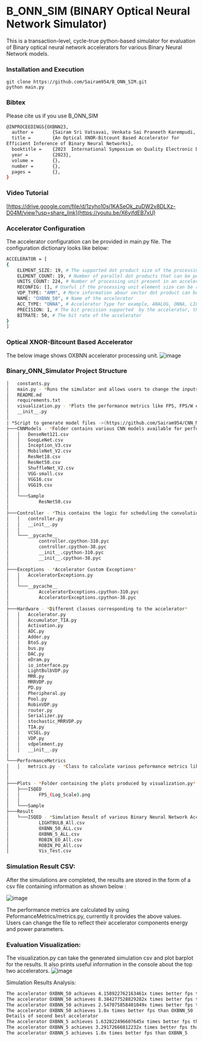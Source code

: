 

# B_ONN_SIM (BINARY Optical Neural Network Simulator)

This is a transaction-level, cycle-true python-based simulator for evaluation of Binary optical neural network accelerators for various Binary Neural Network models.  

### Installation and Execution

    git clone https://github.com/Sairam954/B_ONN_SIM.git
    python main.py

### Bibtex

Please cite us if you use B_ONN_SIM

```bash
@INPROCEEDINGS{OXBNN23,
  author =       {Sairam Sri Vatsavai, Venkata Sai Praneeth Karempudi, and Ishan Thakkar},
  title =        {An Optical XNOR-Bitcount Based Accelerator for
Efficient Inference of Binary Neural Networks},
  booktitle =    {2023  International Symposium on Quality Electronic Design (ISQED)}, 
  year =         {2023},
  volume =       {},
  number =       {},
  pages =        {},
}
```

### Video Tutorial
[https://drive.google.com/file/d/1zyho10si1KASeOk_zuDW2v8DLXz-D04M/view?usp=share_link](https://youtu.be/X6yifdEB7xU)

### Accelerator Configuration 

The accelerator configuration can be provided in main.py file. The configuration dictionary looks like below:
``` bash
ACCELERATOR = [
{
    ELEMENT_SIZE: 19, # The supported dot product size of the processing unit, generally equal to number of wavelengths multiplexed in weight bank/activation bank 
    ELEMENT_COUNT: 19, # Number of parallel dot products that can be performed by one processing unit, generally equal to the number of output waveguides in a processing unit  
    UNITS_COUNT: 224, # Number of processing unit present in an accelerator
    RECONFIG: [], # Useful if the processing unit element size can be reconfigured according to the convolution computation need
    VDP_TYPE: "AMM", # More information abour vector dot product can be found in our paper ([https://ieeexplore.ieee.org/abstract/document/9852767]
    NAME: "OXBNN_50", # Name of the accelerator 
    ACC_TYPE: "ONNA", # Accelerator Type for example, ANALOG, ONNA, LIGHTBULB, and ROBIN. This parameter helps in evaluation of performance metrics based on accelerator
    PRECISION: 1, # The bit precision supported  by the accelerator, this value along with ***accelerator_required_precision*** determines whether bit-slicing needs to be implemented
    BITRATE: 50, # The bit rate of the accelerator 
}
]
```
### Optical XNOR-Bitcount Based Accelerator
The below image shows OXBNN accelerator processing unit.
![image](https://user-images.githubusercontent.com/23030293/215595337-4279ec37-7486-4e54-8b04-b7e31fa5dce5.png)


### Binary_ONN_Simulator Project Structure 
``` bash
│   constants.py
│   main.py - *Runs the simulator and allows users to change the inputs according to the accelerator* 
│   README.md
│   requirements.txt
│   visualization.py - *Plots the performance metrics like FPS, FPS/W etc of various accelerators on single barplot and also provides information of the best performing accelerator* 
│   __init__.py
│
| *Script to generate model files ->(https://github.com/Sairam954/CNN_Model_Layer_Information_Generator)*
├───CNNModels - *Folder contains various CNN models available for performing simulations. 
│   │   DenseNet121.csv
│   │   GoogLeNet.csv
│   │   Inception_V3.csv
│   │   MobileNet_V2.csv
│   │   ResNet18.csv
│   │   ResNet50.csv
│   │   ShuffleNet_V2.csv
│   │   VGG-small.csv
│   │   VGG16.csv
│   │   VGG19.csv
│   │
│   └───Sample
│           ResNet50.csv
│
├───Controller - *This contains the logic for scheduling the convolutions and corresponding dot product operations on to the accelerator hardware*
│   │   controller.py
│   │   __init__.py
│   │
│   └───__pycache__
│           controller.cpython-310.pyc
│           controller.cpython-38.pyc
│           __init__.cpython-310.pyc
│           __init__.cpython-38.pyc
│
├───Exceptions - *Accelerator Custom Exceptions*
│   │   AcceleratorExceptions.py
│   │
│   └───__pycache__
│           AcceleratorExceptions.cpython-310.pyc
│           AcceleratorExceptions.cpython-38.pyc
│
├───Hardware - *Different classes corresponding to the accelerator*
│   │   Accelerator.py
│   │   Accumulator_TIA.py
│   │   Activation.py
│   │   ADC.py
│   │   Adder.py
│   │   BtoS.py
│   │   bus.py
│   │   DAC.py
│   │   eDram.py
│   │   io_interface.py
│   │   LightBulbVDP.py
│   │   MRR.py
│   │   MRRVDP.py
│   │   PD.py
│   │   Pheripheral.py
│   │   Pool.py
│   │   RobinVDP.py
│   │   router.py
│   │   Serializer.py
│   │   stochastic_MRRVDP.py
│   │   TIA.py
│   │   VCSEL.py
│   │   VDP.py
│   │   vdpelement.py
│   │   __init__.py  
│
└───PerformanceMetrics
│   │   metrics.py - *Class to calculate various peformance metrics like FPS, FPS/W and FPS/W/mm2*
│ 
│
├───Plots - *Folder containing the plots produced by visualization.py*
│   ├───ISQED
│   │       FPS_(Log_Scale).png
│   │
│   └───Sample
├───Result
│   └───ISQED - *Simulation Result of various Binary Neural Network Accelerator*
│           LIGHTBULB_All.csv
│           OXBNN_50_ALL.csv
│           OXBNN_5_ALL.csv
│           ROBIN_EO_All.csv
│           ROBIN_PO_All.csv
│           Vis_Test.csv

```

### Simulation Result CSV:
After the simulations are completed, the results are stored in the form of a csv file containing information as shown below :

![image](https://user-images.githubusercontent.com/23030293/215599495-6df0e14b-3bb4-4bd0-903d-8f9a3c619699.png)

The performance metrics are calculated by using PeformanceMetrics/metrics.py, currently it provides the above values. Users can change the file to reflect their accelerator components energy and power parameters.  

### Evaluation Visualization:
The visualization.py can take the generated simulation csv and plot barplot for the results. It also prints useful information in the console about the top two accelerators. 
![image](https://user-images.githubusercontent.com/23030293/215608379-2d0a6222-b4d0-4891-a08e-9257256aa0a4.png)

Simulation Results Analysis: 
```bash
The accelerator OXBNN_50 achieves 4.158922762163461x times better fps than LIGHTBULB
The accelerator OXBNN_50 achieves 8.384277528829282x times better fps than ROBIN_PO
The accelerator OXBNN_50 achieves 2.547075858401049x times better fps than OXBNN_5
The accelerator OXBNN_50 achieves 1.0x times better fps than OXBNN_50
Details of second best accelerator
The accelerator OXBNN_5 achieves 1.632822496607645x times better fps than LIGHTBULB
The accelerator OXBNN_5 achieves 3.29172666812232x times better fps than ROBIN_PO
The accelerator OXBNN_5 achieves 1.0x times better fps than OXBNN_5

```






